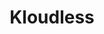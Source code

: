 ---
blog: https://kloudless.com/blog/
codehost: https://github.com/https://github.com/Kloudless
facebook: https://facebook.com/kloudless
linkedin: https://linkedin.com/company/kloudless
logohandle: kloudless
sort: kloudless
title: Kloudless
website: https://kloudless.com/
---